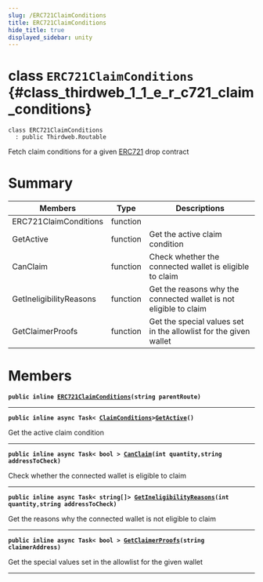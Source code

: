```yaml
---
slug: /ERC721ClaimConditions
title: ERC721ClaimConditions
hide_title: true
displayed_sidebar: unity
---
```


# class `ERC721ClaimConditions` {#class_thirdweb_1_1_e_r_c721_claim_conditions}

```
class ERC721ClaimConditions
  : public Thirdweb.Routable
```

Fetch claim conditions for a given [ERC721](docs/unity/ERC721.md#class_thirdweb_1_1_e_r_c721) drop contract

# Summary

| Members                 | Type     | Descriptions                                                      |
| ----------------------- | -------- | ----------------------------------------------------------------- |
| ERC721ClaimConditions   | function |                                                                   |
| GetActive               | function | Get the active claim condition                                    |
| CanClaim                | function | Check whether the connected wallet is eligible to claim           |
| GetIneligibilityReasons | function | Get the reasons why the connected wallet is not eligible to claim |
| GetClaimerProofs        | function | Get the special values set in the allowlist for the given wallet  |

# Members

**`public inline `[`ERC721ClaimConditions`](#class_thirdweb_1_1_e_r_c721_claim_conditions_1a9a01601dc72ca74c0fd718d7395f24d4)`(string parentRoute)`**

---

**`public inline async Task< `[`ClaimConditions`](docs/unity/ClaimConditions.md#class_thirdweb_1_1_claim_conditions)`>`[`GetActive`](#class_thirdweb_1_1_e_r_c721_claim_conditions_1adf0e79e56a1c0a104a1ddc9ed888b34b)`()`**

Get the active claim condition

---

**`public inline async Task< bool > `[`CanClaim`](#class_thirdweb_1_1_e_r_c721_claim_conditions_1a3710d84de343f31e9cb8742e909b9b74)`(int quantity,string addressToCheck)`**

Check whether the connected wallet is eligible to claim

---

**`public inline async Task< string[]> `[`GetIneligibilityReasons`](#class_thirdweb_1_1_e_r_c721_claim_conditions_1a88da315def0eb8f48483d5d4f7ae0036)`(int quantity,string addressToCheck)`**

Get the reasons why the connected wallet is not eligible to claim

---

**`public inline async Task< bool > `[`GetClaimerProofs`](#class_thirdweb_1_1_e_r_c721_claim_conditions_1a9fa8e81bad3a37c3bbdad91345548004)`(string claimerAddress)`**

Get the special values set in the allowlist for the given wallet

---
